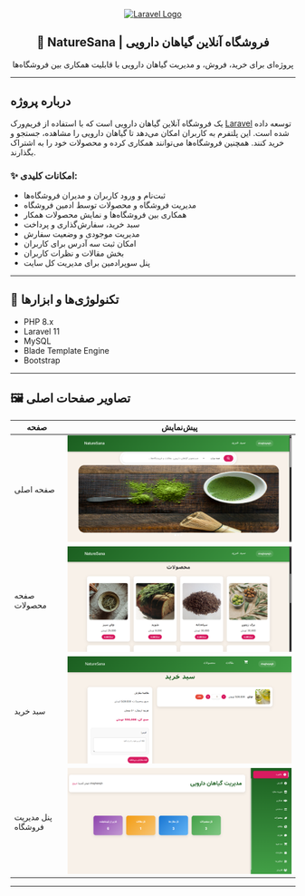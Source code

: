 <p align="center">
    <a href="#" target="_blank">
        <img src="https://raw.githubusercontent.com/laravel/art/master/logo-lockup/5%20SVG/2%20CMYK/1%20Full%20Color/laravel-logolockup-cmyk-red.svg" width="300" alt="Laravel Logo">
    </a>
</p>

<h2 align="center">🌿 NatureSana | فروشگاه آنلاین گیاهان دارویی</h2>

<p align="center">
    پروژه‌ای برای خرید، فروش، و مدیریت گیاهان دارویی با قابلیت همکاری بین فروشگاه‌ها
</p>

---

## درباره پروژه

 یک فروشگاه آنلاین گیاهان دارویی است که با استفاده از فریم‌ورک [Laravel](https://laravel.com) توسعه داده شده است. این پلتفرم به کاربران امکان می‌دهد تا گیاهان دارویی را مشاهده، جستجو و خرید کنند. همچنین فروشگاه‌ها می‌توانند همکاری کرده و محصولات خود را به اشتراک بگذارند.

### ✨ امکانات کلیدی:

- ثبت‌نام و ورود کاربران و مدیران فروشگاه‌ها
- مدیریت فروشگاه و محصولات توسط ادمین فروشگاه
- همکاری بین فروشگاه‌ها و نمایش محصولات همکار
- سبد خرید، سفارش‌گذاری و پرداخت
- مدیریت موجودی و وضعیت سفارش
- امکان ثبت سه آدرس برای کاربران
- بخش مقالات و نظرات کاربران
- پنل سوپرادمین برای مدیریت کل سایت

---

## 🔧 تکنولوژی‌ها و ابزارها

- PHP 8.x
- Laravel 11
- MySQL
- Blade Template Engine
- Bootstrap 

---

## 🖼️ تصاویر صفحات اصلی

| صفحه | پیش‌نمایش |
|------|-----------|
| صفحه اصلی | ![صفحه اصلی](screenshots/homepage.png) |
| صفحه محصولات | ![محصولات](screenshots/products.png) |
| سبد خرید | ![سبد خرید](screenshots/cart.png) |
| پنل مدیریت فروشگاه | ![پنل فروشگاه](screenshots/store-admin.png) |



---


